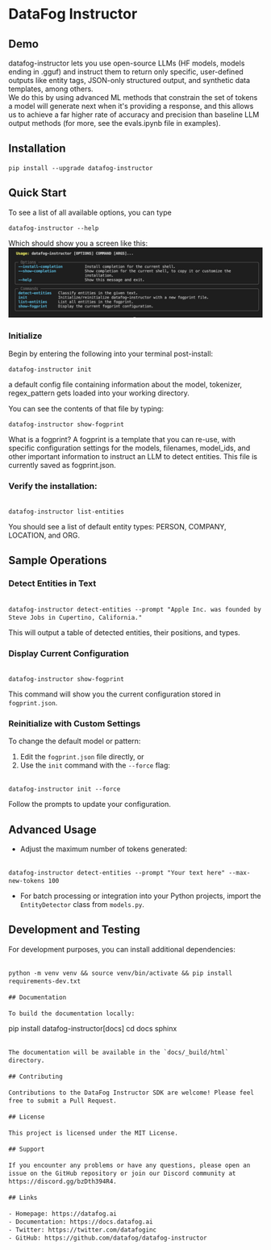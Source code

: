 # DataFog Instructor

## Demo

datafog-instructor lets you use open-source LLMs (HF models, models ending in .gguf) and instruct them to return only specific, user-defined outputs like entity tags, JSON-only structured output, and synthetic data templates, among others.  
We do this by using advanced ML methods that constrain the set of tokens a model will generate next when it's providing a response, and this allows us to achieve a far higher rate of accuracy and precision than baseline LLM output methods (for more, see the evals.ipynb file in examples).

## Installation

```
pip install --upgrade datafog-instructor
```

## Quick Start

To see a list of all available options, you can type

```
datafog-instructor --help
```

Which should show you a screen like this:
![Help Menu](public/help-menu.png)

### Initialize

Begin by entering the following into your terminal post-install:

```
datafog-instructor init
```

a default config file containing information about the model, tokenizer, regex_pattern gets loaded into your working directory.

You can see the contents of that file by typing:

```
datafog-instructor show-fogprint
```

What is a fogprint? A fogprint is a template that you can re-use, with specific configuration settings for the models, filenames, model_ids, and other important information to instruct an LLM to detect entities. This file is currently saved as fogprint.json.

### Verify the installation:

```

datafog-instructor list-entities

```

You should see a list of default entity types: PERSON, COMPANY, LOCATION, and ORG.

## Sample Operations

### Detect Entities in Text

```

datafog-instructor detect-entities --prompt "Apple Inc. was founded by Steve Jobs in Cupertino, California."

```

This will output a table of detected entities, their positions, and types.

### Display Current Configuration

```

datafog-instructor show-fogprint

```

This command will show you the current configuration stored in `fogprint.json`.

### Reinitialize with Custom Settings

To change the default model or pattern:

1. Edit the `fogprint.json` file directly, or
2. Use the `init` command with the `--force` flag:

```

datafog-instructor init --force

```

Follow the prompts to update your configuration.

## Advanced Usage

- Adjust the maximum number of tokens generated:

```

datafog-instructor detect-entities --prompt "Your text here" --max-new-tokens 100

```

- For batch processing or integration into your Python projects, import the `EntityDetector` class from `models.py`.

## Development and Testing

For development purposes, you can install additional dependencies:

```

python -m venv venv && source venv/bin/activate && pip install requirements-dev.txt

## Documentation

To build the documentation locally:

```

pip install datafog-instructor[docs]
cd docs
sphinx

```

The documentation will be available in the `docs/_build/html` directory.

## Contributing

Contributions to the DataFog Instructor SDK are welcome! Please feel free to submit a Pull Request.

## License

This project is licensed under the MIT License.

## Support

If you encounter any problems or have any questions, please open an issue on the GitHub repository or join our Discord community at https://discord.gg/bzDth394R4.

## Links

- Homepage: https://datafog.ai
- Documentation: https://docs.datafog.ai
- Twitter: https://twitter.com/datafoginc
- GitHub: https://github.com/datafog/datafog-instructor
```
